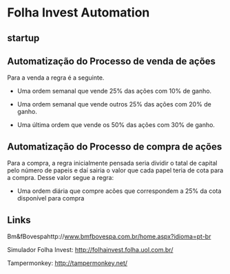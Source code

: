 # Folha Invest Automation

## startup

## Automatização do Processo de venda de ações

Para a venda a regra é a seguinte.
	
- Uma ordem semanal que vende 25% das ações com 10% de ganho.

- Uma ordem semanal que vende outros 25% das ações com 20% de ganho.
	
- Uma última ordem que vende os 50% das ações com 30% de ganho.

## Automatização do Processo de compra de ações

Para a compra, a regra inicialmente pensada seria dividir o tatal de capital pelo número de papeis e daí sairia o valor que cada papel teria de cota para a compra. Desse valor segue a regra:

- Uma ordem diária que compre acões que correspondem a 25% da cota disponível para compra

## Links
Bm&fBovespahttp://www.bmfbovespa.com.br/home.aspx?idioma=pt-br

Simulador Folha Invest: http://folhainvest.folha.uol.com.br/

Tampermonkey: http://tampermonkey.net/
